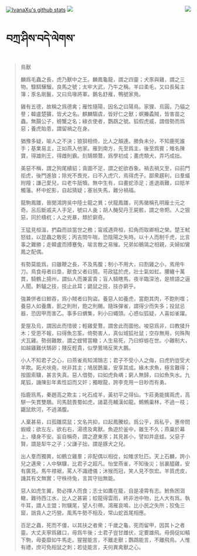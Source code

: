 [![IvanaXu's github stats](https://github-readme-stats.vercel.app/api?username=IvanaXu&show_icons=true&theme=vue-dark)](https://github.com/anuraghazra/github-readme-stats)
<img align="right" src="https://github-readme-stats.vercel.app/api/top-langs/?username=IvanaXu&langs_count=7&theme=graywhite" />
<img src="https://github-readme-stats.vercel.app/api/wakatime?username=IvanaXu&layout=compact&langs_count=6&theme=vue-dark&&custom_title=Programming Times(Jul 29 2021-)" />
# བཀྲ་ཤིས་བདེ་ལེགས་
> 鳥獸
> 
> 麟爲毛蟲之長，虎乃獸中之王。麟鳳龜龍，謂之四靈；犬豕與雞，謂之三物。騄駬驊騮，良馬之號；太牢大武，乃牛之稱。羊曰柔毛，又曰長髯主簿；豕名剛鬣，又曰烏喙將軍。鵝名舒雁，鴨號家鳧。
> 
> 雞有五德，故稱之爲德禽；雁性隨陽，因名之曰陽鳥。家狸、烏圓，乃貓之譽；韓盧楚獷，皆犬之名。麒麟騶虞，皆好仁之獸；螟螣蟊賊，皆害苗之蟲。無腸公子，螃蟹之名；綠衣使者，鸚鵡之號。狐假虎威，謂借勢而爲惡；養虎貽患，謂留禍之在身。
> 
> 猶豫多疑，喻人之不決；狼狽相倚，比人之顛連。勝負未分，不知鹿死誰手；基業易主，正如燕入他家。雁到南方，先至爲主，後至爲賓；雉名陳寶，得雄則王，得雌則霸。刻鵠類鶩，爲學初成；畫虎類犬，弄巧成拙。
> 
> 美惡不稱，謂之狗尾續貂；貪圖不足，謂之蛇欲吞象。禍去禍又至，曰前門拒虎，後門進狼；除兇不畏兇，曰不入虎穴，焉得虎子。鄙衆趨利，曰羣蟻附羶；謙己愛兒，曰老牛舐犢。無中生有，曰畫蛇添足；進退兩難，曰羝羊觸藩。杯中蛇影，自起猜疑；塞翁失馬，難分禍福。
> 
> 龍駒鳳雛，晉閔鴻誇吳中陸士龍之異；伏龍鳳雛，司馬徽稱孔明龐士元之奇。呂后斷戚夫人手足，號曰人彘；胡人醃契丹王屍骸，謂之帝羓。人之狠惡，同於檮杌；人之兇暴，類於窮奇。
> 
> 王猛見桓溫，捫蝨而談當世之務；甯戚遇齊桓，扣角而取卿相之榮。楚王軾怒蛙，以昆蟲之敢死；丙吉問牛喘，恐陰陽之失時。以十人而制千虎，比言事之難勝；走韓盧而搏蹇兔，喻言敵之易摧。兄弟如鶺鴒之相親，夫婦如鸞鳳之配偶。
> 
> 有勢莫能爲，曰雖鞭之長，不及馬腹；制小不用大，曰割雞之小，焉用牛刀。鳥食母者曰梟，獸食父者曰獍。苛政猛於虎，壯士氣如虹。腰纏十萬貫，騎鶴上揚州，謂仙人而兼富貴；盲人騎瞎馬，夜半臨深池，是險語之逼人聞。黔驢之技，技止此耳；鼯鼠之技，技亦窮乎。
> 
> 強兼併者曰鯨吞，爲小賊者曰狗盜。養惡人如養虎，當飽其肉，不飽則噬；養惡人如養鷹，飢之則附，飽之則颺。隨珠彈雀，謂得少而失多；投鼠忌器，恐因甲而害乙。事多曰蝟集，利小曰蠅頭。心惑似狐疑，人喜如雀躍。
> 
> 愛屋及烏，謂因此而惜彼；輕雞愛鶩，謂舍此而圖他。唆惡爲非，曰教猱升木；受恩不報，曰得魚忘筌。倚勢害人，真似城狐社鼠；空存無用，何殊陶犬瓦雞。勢弱難敵，謂之螳臂當轍；人生易死，乃曰蜉蝣在世。小難制大，如越雞難伏鵠卵；賤反輕貴，似學鷽鳩反笑大鵬。
> 
> 小人不知君子之心，曰燕雀焉知鴻鵠志；君子不受小人之侮，曰虎豹豈受犬羊欺。跖犬吠堯，吠非其主；鳩居鵲巢，安享其成。緣木求魚，極言難得；按圖索驥，甚言失真。惡人借勢，曰如虎負嵎；窮人無歸，曰如魚失水。九尾狐，譏陳彭年素性諂而又奸；獨眼龍，誇李克用一目眇而有勇。
> 
> 指鹿爲馬，秦趙高之欺主；叱石成羊，黃初平之得仙。卞莊勇能擒兩虎，高駢一矢貫雙鵰。司馬懿畏蜀如虎，諸葛亮輔漢如龍。鷦鷯巢林，不過一枝；鼴鼠飲河，不過滿腹。
> 
> 人棄甚易，曰孤雛腐鼠；文名共抑，曰起鳳騰蛟。爲公乎，爲私乎，惠帝問蝦蟆；欲左左，欲右右，湯德及禽獸。魚遊於釜中，雖生不久；燕巢於幕上，棲身不安。妄自稱奇，謂之遼東豕；其見甚小，譬如井底蛙。父惡子賢，謂是犁牛之子；父謙子拙，謂是豚犬之兒。
> 
> 出人羣而獨異，如鶴立雞羣；非配偶以相從，如雉求牡匹。天上石麟，誇小兒之邁衆；人中騏驥，比君子之超凡。怡堂燕雀，不知後災；翁裏醯雞，安有廣見。馬牛襟裾，罵人不識禮儀；沐猴而冠，笑人見不恢宏。羊質虎皮，譏其有文無實；守株待兔，言其守拙無能。
> 
> 惡人如虎生翼，勢必擇人而食；志士如鷹在籠，自是凌霄有志。鮒魚困涸轍，難待西江水，比人之甚窘；蛟龍得雲雨，終非池中物，比人大有爲。執牛耳，謂人主盟；附驥尾，望人引帶。鴻雁哀鳴，比小民之失所；狡兔三窟，誚貪人之巧營。風馬牛勢不相及，常山蛇首尾相應。
> 
> 百足之蟲，死而不僵，以其扶之者衆；千歲之龜，死而留甲，因其卜之者靈。大丈夫寧爲雞口，毋爲牛後；士君子豈甘雌伏，定要雄飛。毋侷促如轅下駒，毋委靡如牛馬走。猩猩能言，不離走獸；鸚鵡能言，不離飛鳥。人惟有禮，庶可免相鼠之刺；若徒能言，夫何異禽獸之心。
>